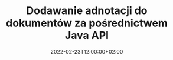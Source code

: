 ---
############################# Static ############################
layout: "product"
date: 2022-02-23T12:00:00+02:00
draft: false

product: "Annotation"
product_tag: "annotation"
platform: "Java"
platform_tag: "java"

############################# Head ############################
head_title: "Interfejs API adnotacji dokumentów Java | Przeglądaj i dodawaj adnotacje do obrazów PDF Word Excel PPTX"
head_description: "Interfejs API adnotacji dokumentów Java. Przeglądaj, oznaczaj, komentuj i dodawaj adnotacje w formatach PDF Word DOCX, Excel XLSX, PPTX, EML EMLX, VSS VSD, OTP, CAD i plików graficznych."

############################# Header ##########################
title: "Dodawanie adnotacji do dokumentów za pośrednictwem Java API"
description: "Twórz aplikacje Java z możliwością przeglądania i opisywania plików PDF, HTML, MS Office i innych formatów dokumentów bez instalowania zewnętrznego oprogramowania."
button:
    enable: true
    icon: "fas fa-arrow-down"
    label: "Pobierz darmową wersję próbną"
    link: "https://downloads.groupdocs.com/annotation/java"

############################# SubMenu #########################
submenu:
    enable: true
    
    left:
        img_alt: "GroupDocs.Annotation for Java"
        image: "https://www.groupdocs.cloud/templates/groupdocs/images/product-logos/groupdocs-annotation-java.png"
        product: "GroupDocs.Annotation"
        platform: "Java"

    middle:
        button:
            # button loop
            - link: "#features"
              text: "Cechy"

            # button loop
            - link: "https://products.groupdocs.app/annotation"
              text: "Demo na żywo"

            # button loop
            - link: "https://purchase.groupdocs.com/pricing/annotation/java"
              text: "cennik"

    right:
        link_download: "https://downloads.groupdocs.com/annotation"
        link_learn: "https://docs.groupdocs.com/annotation/java/"
        link_buy: "https://purchase.groupdocs.com"

############################# Overview ############################
overview:
    enable: true
    content: |
      GroupDocs.Annotation Java API to produkt umożliwiający pracę z adnotacjami w dokumentach na różnych platformach i systemach operacyjnych, takich jak Android, MacOS, Linux, Windows. GroupDocs.Annotation zapewnia bibliotekę z prostym API, które daje wiele korzyści: na przykład, jeśli chcesz zachować poufność danych lub wybrać moc potrzebną do pracy z biblioteką lub częściowo zmienić pracę za pomocą adnotacji, biblioteka jest bardzo lekki i elastyczny.

      GroupDocs.Annotation for Java API umożliwia pracę z różnymi typami adnotacji, w tym: tekst, polilinia, obszar, podkreślenie, punkt, znak wodny, strzałka, elipsa, zamiana tekstu, odległość, pole tekstowe, redakcja zasobów itp. Obsługuje większość popularne formaty dokumentów, takie jak: PDF, HTML, Microsoft Office Word, arkusze kalkulacyjne Excel, prezentacje PowerPoint, Visio, e-maile Outlook, obrazy, metapliki, rysunki CAD i różne inne formaty. Interfejs API umożliwia pobieranie miniatur stron dokumentów oraz obsługuje importowanie i eksportowanie adnotacji do i z plików PDF.

      Korzystając z biblioteki, możesz [dodać](/annotation/java/bmp/), [edytować](/annotation/java/bmp/), [wyodrębnić](/annotation/java/bmp/) i [usunąć](/annotation/java/bmp/) adnotacje z dokumentów, obracanie dokumentów, zmiana miniaturek, a to nie jest pełna lista wszystkich możliwości. Oferuje również kompleksowy zestaw obiektów danych do dostosowywania właściwości adnotacji zgodnie z wymaganiami we wszystkich obsługiwanych formatach dokumentów.

      Praca z GroupDocs.Annotation for Java API jest bardzo prosta i składa się z kilku podstawowych kroków. Najpierw musisz skonfigurować licencję, a następnie wybrać plik, z którym chcesz pracować, a następnie manipulować adnotacjami dokumentu (usuń/edytuj/wyodrębnij/usuń) i zapisz wynik. Aby uzyskać więcej informacji, zobacz [dokumentację produktu](https://docs.groupdocs.com/annotation/java/getting-started/) lub nasze [przykłady](https://github.com/groupdocs-annotation/GroupDocs.Annotation-for-Java).
      
      GroupDocs.Annotation jest regularnie aktualizowany i zapewnia wsparcie dla swoich klientów, zawsze możesz zadać nam pytanie, przesłać swoje pomysły lub powiedzieć nam o swoich potrzebach dotyczących czegoś nowego, a my chętnie wdrożymy to w naszych nowych wersjach.
    tabs:
      enable: true
      
      ## TAB ONE ##
      tab_one:
        description: |
          Poniżej znajduje się omówienie GroupDocs.Annotation dla języka Java:
      
        right:
          enable: true
          icon: "fab fa-html5"
          title:  Przegląd
          content: |
            * Dodaj adnotacje
            * Eksportuj adnotacje 
            * Importuj adnotacje
            * Komentarze oparte na odpowiedziach
            * Zgodność adnotacji
      
      ## TAB TWO ##
      tab_two:
        description: |
          GroupDocs.Annotation for Java obsługuje wszystkie popularne [formaty plików dokumentów](https://docs.groupdocs.com/annotation/java/supported-document-formats/), w tym: Microsoft Office, PDF, obrazy i wiele innych.

        left:
          enable: true
          table:
            # table loop
            - title: "Microsoft Office Formats"
              content: |
                * **Word**: [DOC](/annotation/java/doc/), [DOCX](/annotation/java/docx/), [DOCM](/annotation/java/docm/), [DOT](/annotation/java/dot/), [DOTX](/annotation/java/dotx/), [RTF](/annotation/java/rtf/)
                * **Excel**: [XLS](/annotation/java/xls/), [XLSX](/annotation/java/xlsx/), [XLSB](/annotation/java/xlsb/), [XLSM](/annotation/java/xlsm/)
                * **PowerPoint**: [PPT](/annotation/java/ppt/), [PPTX](/annotation/java/pptx/), [PPS](/annotation/java/pps/), [PPSX](/annotation/java/ppsx/), [POTM](/annotation/java/potm/), [POTX](/annotation/java/potx/), [PPSM](/annotation/java/ppsm/), [PPTM](/annotation/java/pptm/), [WMF](/annotation/java/wmf/), [EMF](/annotation/java/emf/)
                * **Outlook**: [EML](/annotation/java/eml/), [EMLX](/annotation/java/emlx/), [MSG](/annotation/java/msg/)
                * **Visio**: [VSS](/annotation/java/vss/), [VST](/annotation/java/vst/), [VSD](/annotation/java/vsd/), [VSDX](/annotation/java/vsdx/), [VSX](/annotation/java/vsx/)

        right:
          enable: true
          table:
            # table loop
            - title: "Other Formats"
              content: |
                * **Portable**: [PDF](/annotation/java/pdf/) (PDF/A-1a, PDF/A-1b, PDF/A-2a)
                * **OpenDocument**: [ODT](/annotation/java/odt/), [ODS](/annotation/java/ods/), [ODP](/annotation/java/odp/)
                * **Images**: [BMP](/annotation/java/bmp/), [JPG](/annotation/java/jpg/), [JPEG](/annotation/java/jpeg/), [TIFF](/annotation/java/tiff/), [TIF](/annotation/java/tif/), [PNG](/annotation/java/png/), [GIF](/annotation/java/gif/), [DCM](/annotation/java/dcm/), [DICOM](/annotation/java/dicom/)
                * **AutoCAD**: [DWG](/annotation/java/dwg/), [DXF](/annotation/java/dxf/), [CAD](/annotation/java/cad/)
                * **Other**: [HTM](/annotation/java/htm/), [HTML](/annotation/java/html/), [CSV](/annotation/java/csv/), [DJVU](/annotation/java/djvu/), [OTP](/annotation/java/otp/), [OTT](/annotation/java/ott/)

      ## TAB THREE ##
      tab_three:
        description: |
          GroupDocs.Annotation for Java obsługuje następujące systemy operacyjne, frameworki i menedżery pakietów:
        
        left:
          enable: true
          table:
            # table loop
            - icon: "fab fa-windows"
              title:  System operacyjny
              content: |
                * Microsoft Windows Desktop
                * Microsoft Windows Server
                * Linux
                * MacOS

            # table loop
            - icon: "fas fa-code"
              title:  Obsługiwane frameworki
              content: |
                * Java 7 (1.7) and above

        right:
          enable: true
          table:
            # table loop
            - icon: "fas fa-cogs"
              title:  Środowiska programistyczne
              content: |
                * NetBeans
                * IntelliJ IDEA
                * Eclipse

            # table loop
            - icon: "fas fa-tools"
              title:  Narzędzie do automatyzacji budowania
              content: |
                * Maven

############################# Features ############################
features:
    enable: true
    title: GroupDocs.Annotation dla funkcji Java

    feature:
      # feature loop
      - icon: "fas fa-copy"
        link: "https://docs.groupdocs.com/annotation/java/add-area-annotation/"
        content: Dodaj adnotację obszaru w dokumencie i łącz proste i zagnieżdżone komentarze

      # feature loop
      - icon: "fas fa-eye"
        link: "https://docs.groupdocs.com/annotation/java/add-arrow-annotation/"
        content: Wskaż określoną treść za pomocą adnotacji ze strzałkami

      # feature loop
      - icon: "fas fa-bolt"
        link: "https://docs.groupdocs.com/annotation/java/add-watermark-annotation/"
        content: Ustaw tekstowe znaki wodne w plikach PDF, slajdach, arkuszach programu Excel, obrazach i diagramach w pozycji pod kątem
      
      # feature loop
      - icon: "fas fa-file-powerpoint"
        link: "https://docs.groupdocs.com/annotation/java/add-point-annotation/"
        content: Dodaj wyskakujące komentarze do dowolnego miejsca w dokumencie za pomocą adnotacji punktowej

      # feature loop
      - icon: "fas fa-code"
        link: "https://docs.groupdocs.com/annotation/java/add-polyline-annotation/"
        content: Użyj adnotacji polilinii, aby połączyć sekwencję segmentów linii, segmentów łuku lub obu

      # feature loop
      - icon: "fas fa-cloud"
        link: "https://docs.groupdocs.com/annotation/java/add-ellipse-annotation/"
        content: Dodaj adnotację elipsy do plików PDF, dokumentów Word, arkuszy kalkulacyjnych, prezentacji, diagramów i obrazów

      # feature loop
      - icon: "fas fa-remove-format"
        link: "https://docs.groupdocs.com/annotation/java/add-watermark-annotation/"
        content: Dodaj znaki wodne pod kątem do plików PDF, PowerPoint, Excel, obrazów i diagramów

      # feature loop
      - icon: "fas fa-comment-slash"
        link: "https://docs.groupdocs.com/annotation/java/add-underline-annotation/"
        content: Pobierz współrzędne adnotacji tekstowych w obrazowej reprezentacji dokumentu

      # feature loop
      - icon: "fas fa-location-arrow"
        link: "https://docs.groupdocs.com/annotation/java/add-annotation-to-the-document/"
        content: Podkreśl, przekreśl lub zmodyfikuj określony tekst w dokumencie

      # feature loop
      - icon: "fas fa-border-all"
        link: "https://docs.groupdocs.com/annotation/java/add-annotation-to-the-document/"
        content: Dodaj stempel tekstowy lub znak wodny i pole tekstowe w dokumencie

      # feature loop
      - icon: "fas fa-wrench"
        link: "https://docs.groupdocs.com/annotation/java/add-point-annotation/"
        content: Importuj i eksportuj adnotacje w dokumentach Word i prezentacjach PowerPoint

      # feature loop
      - icon: "fas fa-columns"
        link: "https://docs.groupdocs.com/annotation/java/add-strikeout-annotation/"
        content: Adnotuj arkusze kalkulacyjne Excel za pomocą typów adnotacji Text, TextReplacement, Watermark i Resource Redaction

      # feature loop
      - icon: "fas fa-file-word"
        link: "https://docs.groupdocs.com/annotation/java/get-file-info/"
        content: Dodaj polilinię, przekreślenie, podkreślenie lub adnotacje tekstowe do prezentacji i slajdów programu PowerPoint

      # feature loop
      - icon: "fas fa-envelope"
        link: "https://docs.groupdocs.com/annotation/java/basic-usage/"
        content: Oznaczanie adnotacji punktowych w prezentacjach za pomocą współrzędnych X, Y

      # feature loop
      - icon: "fas fa-print"
        link: "https://docs.groupdocs.com/annotation/java/add-strikeout-annotation/"
        content: Dodaj przekreślenie, tekst, podkreślenie lub adnotacje polilinii do obrazów

      # feature loop
      - icon: "fas fa-file-archive"
        link: "https://docs.groupdocs.com/annotation/java/add-link-annotation/"
        content: Pobieraj informacje o dokumentach i obrazy do diagramów programu Visio, takich jak VSS i VSD
      
      # feature loop
      - icon: "fas fa-file-code"
        link: "https://docs.groupdocs.com/annotation/java/basic-usage/"
        content: Uzyskaj miniatury stron dokumentu i pracuj z wielostronicowymi plikami TIFF

      # feature loop
      - icon: "fas fa-file-excel"
        link: "https://docs.groupdocs.com/annotation/java/get-file-info/"
        content: Pobierz wszystkie adnotacje dokumentu za pomocą pojedynczego wywołania funkcji

      # feature loop
      - icon: "fas fa-heading"
        link: "https://docs.groupdocs.com/annotation/java/add-link-annotation/"
        content: Dodaj adnotacje linków do prezentacji PDF, Word i PowerPoint

      # feature loop
      - icon: "fas fa-project-diagram"
        link: "https://docs.groupdocs.com/annotation/java/add-point-annotation/"
        content: Obsługa analizowania ścieżki SVG dla plików PDF, Word, diagramów, slajdów i innych głównych formatów dokumentów

      # feature loop
      - icon: "fas fa-cube"
        link: "https://docs.groupdocs.com/annotation/java/technical-support/"
        content: Obsługa dodawania adnotacji znaku wodnego do dokumentów programu Word i czyszczenia w celu zastąpienia tekstu

      # feature loop
      - icon: "fab fa-uncharted"
        link: "https://docs.groupdocs.com/annotation/java/technical-support/"
        content: Obsługa przetwarzania kształtów w diagramach dla adnotacji tekstowych
  
      # feature loop
      - icon: "fab fa-uncharted"
        link: "https://docs.groupdocs.com/annotation/java/advanced-usage/"
        content: Oszczędzaj czas, buforując podglądy stron dokumentów w celu szybszego przetwarzania
  
      # feature loop
      - icon: "fab fa-uncharted"
        link: "https://docs.groupdocs.com/annotation/java/add-annotation-to-the-document/"
        content: Z łatwością dodawaj adnotacje do dokumentów programów Word, Excel i PowerPoint, nawet w starszych formatach

      # feature loop
      - icon: "fab fa-uncharted"
        link: "https://docs.groupdocs.com/annotation/java/add-distance-annotation/"
        content: Wyświetlaj podpisy adnotacji odległości dla programów Excel, PowerPoint i diagramów

############################# Support ############################
support:
    enable: true

############################# Solutions ############################
solutions:
    enable: true
    title: GroupDocs.Annotation oferuje interfejsy API przeglądania dokumentów dla innych popularnych środowisk programistycznych

    solution:
        # solution loop
        - img_alt: "GroupDocs.Annotation for .NET"
          image: "https://www.groupdocs.cloud/templates/groupdocs/images/product-logos/groupdocs-annotation-net.png"
          product: "GroupDocs.Annotation"
          platform: ".NET"
          link: "/annotation/net/"

############################# Back to top ###############################
back_to_top:
  enable: true
---